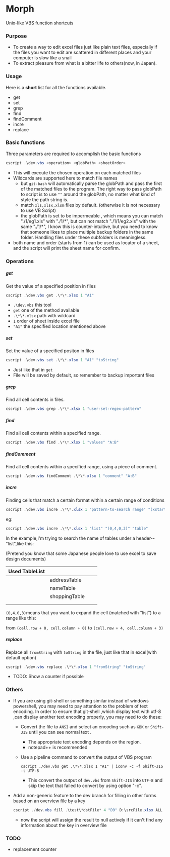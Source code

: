 # Morph
Unix-like VBS function shortcuts

### Purpose

- To create a way to edit excel files just like plain text files, especially if the files you want to edit are scattered in different places and your computer is slow like a snail
- To extract pleasure from what is a bitter life to others(now, in Japan).

### Usage

Here is a **short** list for all the functions available.

- get
- set
- grep
- find
- findComment
- incre
- replace

### Basic functions

Three parameters are required to accomplish the basic functions

```powershell
cscript .\dev.vbs <operation> <globPath> <sheetOrder>
```

- This will execute the chosen operation on each matched files
- Wildcards are supported here to match file names
  - but `git-bash` will automatically parse the globPath and pass the first of the matched files to the program. The right way to pass globPath to script is to use `""` around the globPath, no matter what kind of style the path string is.
  - match `xls,xlsx,xlsm` files by default. (otherwise it is not necessary to use VB Script)
  - the globPath is set to be impermeable , which means you can match "./1/eg1.xls" with "./1/\*", but can not match "./1/1/eg2.xls" with the same "./1/\*", I know this is counter-intuitive, but you need to know that someone likes to place multiple backup folders in the same folder. Handling files under these subfolders is meaningless.
- both name and order (starts from 1) can be used as locator of a sheet, and the script will print the sheet name for confirm.

### Operations

##### get

Get the value of a specified position in files

```powershell
cscript .\dev.vbs get .\*\*.xlsx 1 "A1"
```

- `.\dev.vbs` this tool
- `get` one of the method available
- `.\*\*.xlsx` path with wildcard
- `1` order of sheet inside excel file
- `"A1"` the specified location mentioned above

##### set

Set the value of a specified positon in files

```powershell
cscript .\dev.vbs set .\*\*.xlsx 1 "A1" "toString"
```

- Just like that in `get`
- File will be saved by default, so remember to backup important files

##### grep

Find all cell contents in files.

```powershell
cscript .\dev.vbs grep .\*\*.xlsx 1 "user-set-regex-pattern"
```

##### find

Find all cell contents within a specified range.

```powershell
cscript .\dev.vbs find .\*\*.xlsx 1 "values" "A:B"
```

##### findComment

Find all cell contents within a specified range, using a piece of comment.

```powershell
cscript .\dev.vbs findComment .\*\*.xlsx 1 "comment" "A:B"
```

##### incre

Finding cells that match a certain format within a certain range of conditions

```powershell
cscript .\dev.vbs incre .\*\*.xlsx 1 "pattern-to-search range" "(xstart,xend,ystart,yend)" "second-pattern-to-search-further-content"
```

eg:

```powershell
cscript .\dev.vbs incre .\*\*.xlsx 1 "list" "(0,4,0,3)" "table"
```

In the example,I'm trying to search the name of tables under a header--"list",like this:

 (Pretend you know that some Japanese people love to use excel to save design documents)

| Used TableList |               |      |      |
| -------------- | ------------- | ---- | ---- |
|                | addressTable  |      |      |
|                | nameTable     |      |      |
|                | shoppingTable |      |      |
|                |               |      |      |
|                |               |      |      |

`(0,4,0,3)`means that you want to expand the cell (matched with "list") to a range like this:

from `(cell.row + 0, cell.column + 0)`  to `(cell.row + 4, cell.column + 3)`

##### replace

Replace all `fromString` with `toString` in the file, just like that in excel(with default option)

```powershell
cscript .\dev.vbs replace .\*\*.xlsx 1 "fromString" "toString"
```

- TODO: Show a counter if possible

### Others

- If you are using git-shell or something similar instead of windows powershell, you may need to pay attention to the problem of text encoding. In order to ensure that git-shell ,which display text with utf-8 ,can display another text encoding properly, you may need to do these:

  - Convert the file to `ANSI` and select an encoding such as `GBK`  or `Shift-JIS` until you can see normal text .

    - The appropriate text encoding depends on the region.
    - notepad++ is recommended

  - Use a pipeline command to convert the output of VBS program

    ```shell 
    cscript ./dev.vbs get .\*\*.xlsx 1 "A1" | iconv -c -f Shift-JIS -t UTF-8
    ```

    - This convert the output of `dev.vbs` from `Shift-JIS` into `UTF-8` and skip the text that failed to convert by using option "-c".

- Add a non-generic feature to the dev branch for filling in other forms based on an overview file by a key

  ```powershell
  cscript ./dev.vbs fill .\test\*dstFile* 4 "D9" D:\srcFile.xlsx ALL
  ```

  - now the script will assign the result to null actively if it can't find any information about the key in overview file

### TODO


- replacement counter
